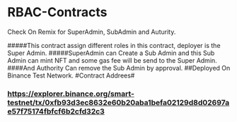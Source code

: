 # RBAC-Contracts
Check On Remix for SuperAdmin, SubAdmin and Auturity.

#####This contract assign different roles in this contract, deployer is the Super Admin.
#####SuperAdmin can Create a Sub Admin and this Sub Admin can mint NFT and some gas fee will be send to the Super Admin.
####And Authority Can remove the Sub Admin by approval.
##Deployed On Binance Test Network.
#Contract Addrees#
### https://explorer.binance.org/smart-testnet/tx/0xfb93d3ec8632e60b20aba1befa02129d8d02697ae57f75174fbfcf6b2cfd32c3 ###
